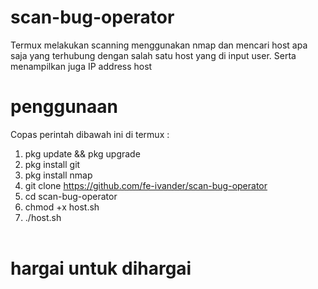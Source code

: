 # scan-bug-operator
Termux melakukan scanning menggunakan nmap dan mencari host apa saja yang terhubung dengan salah satu host yang di input user. Serta menampilkan juga IP address host

# penggunaan
Copas perintah dibawah ini di termux : 
1. pkg update && pkg upgrade</br>
2. pkg install git</br>
3. pkg install nmap</br>
4. git clone https://github.com/fe-ivander/scan-bug-operator
5. cd scan-bug-operator</br>
6. chmod +x host.sh</br>
7. ./host.sh</br></br>

# hargai untuk dihargai
